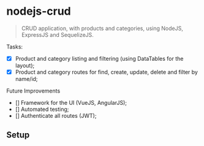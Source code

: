 # nodejs-crud

> CRUD application, with products and categories, using NodeJS, ExpressJS and SequelizeJS.

Tasks:
- [X] Product and category listing and filtering (using DataTables for the layout);
- [X] Product and category routes for find, create, update, delete and filter by name/id;

Future Improvements
- [] Framework for the UI (VueJS, AngularJS);
- [] Automated testing;
- [] Authenticate all routes (JWT);

## Setup
